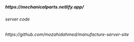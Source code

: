 <h5>https://mechanicalparts.netlify.app/</h5>


<h6>server code</h6>
<h6>https://github.com/mozahidahmed/manufacture-server-site</h6>
